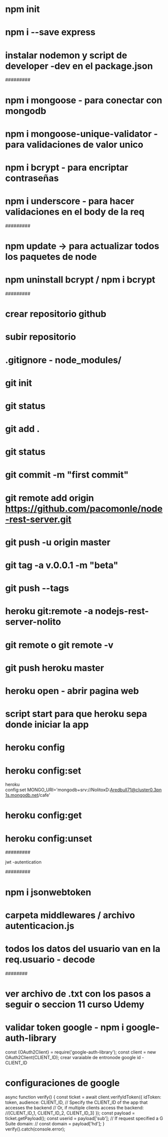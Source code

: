 # npm init
# npm i --save express
# instalar nodemon y script de developer -dev en el package.json

#########

# npm i mongoose - para conectar con mongodb
# npm i mongoose-unique-validator - para validaciones de valor unico
# npm i bcrypt - para encriptar contraseñas
# npm i underscore - para hacer validaciones en el body de la req

#########

# npm update -> para actualizar todos los paquetes de node
# npm uninstall bcrypt / npm i bcrypt

#########

# crear repositorio github
# subir repositorio
# .gitignore - node_modules/
# git init
# git status
# git add .
# git status
# git commit -m "first commit"
# git remote add origin https://github.com/pacomonle/node-rest-server.git
# git push -u origin master
# git tag -a v.0.0.1 -m "beta"
# git push --tags

#  heroku git:remote -a nodejs-rest-server-nolito
# git remote o git remote -v
# git push heroku master
# heroku open - abrir pagina web
# script start para que heroku sepa donde iniciar la app

# heroku config
# heroku config:set <nombre-personalizado>
  heroku config:set MONGO_URI='mongodb+srv://NolitoxD:Aredbull71@cluster0.3pn1s.mongodb.net/cafe'
# heroku config:get <nombre-personalizado>
# heroku config:unset <nombre-personalizado>

#########

jwt -autentication

#########

# npm i jsonwebtoken
# carpeta middlewares / archivo autenticacion.js
# todos los datos del usuario van en la req.usuario - decode

########

# ver archivo de .txt con los pasos a seguir o seccion 11 curso Udemy
# validar token google - npm i google-auth-library
   const {OAuth2Client} = require('google-auth-library');
   const client = new OAuth2Client(CLIENT_ID);
   crear varaiable de entronode google id - CLIENT_ID
# configuraciones de google
  async function verify() {
  const ticket = await client.verifyIdToken({
      idToken: token,
      audience: CLIENT_ID,  // Specify the CLIENT_ID of the app that accesses the backend
      // Or, if multiple clients access the backend:
      //[CLIENT_ID_1, CLIENT_ID_2, CLIENT_ID_3]
  });
  const payload = ticket.getPayload();
  const userid = payload['sub'];
  // If request specified a G Suite domain:
  // const domain = payload['hd'];
}
verify().catch(console.error);